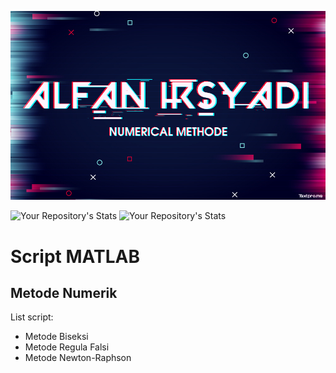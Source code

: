![alt text](https://github.com/alfan-irsyadi/matlab/blob/main/gambar/logo.jpg)

![Your Repository's Stats](https://github-readme-stats.vercel.app/api?username=alfan-irsyadi&show_icons=true&theme=radical)
![Your Repository's Stats](https://github-readme-stats.vercel.app/api/top-langs/?username=alfan-irsyadi&theme=radical)

# Script MATLAB
## Metode Numerik

List script:
* Metode Biseksi
* Metode Regula Falsi
* Metode Newton-Raphson